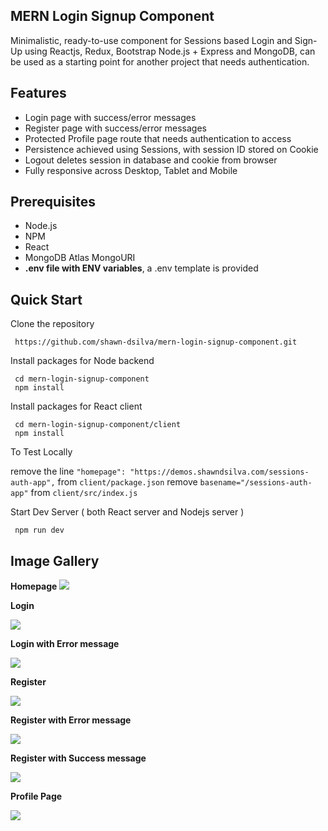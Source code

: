 ## MERN Login Signup Component

Minimalistic, ready-to-use component for Sessions based Login and Sign-Up using Reactjs, Redux, Bootstrap Node.js + Express and MongoDB, can be used as a starting point for another project that needs authentication.

## Features

- Login page with success/error messages
- Register page with success/error messages
- Protected Profile page route that needs authentication to access
- Persistence achieved using Sessions, with session ID stored on Cookie
- Logout deletes session in database and cookie from browser
- Fully responsive across Desktop, Tablet and Mobile


## Prerequisites

- Node.js
- NPM
- React
- MongoDB Atlas MongoURI
- **.env file with ENV variables**, a .env template is provided

## Quick Start

Clone the repository

```
 https://github.com/shawn-dsilva/mern-login-signup-component.git
```

Install packages for Node backend

```
 cd mern-login-signup-component
 npm install
```

Install packages for React client

```
 cd mern-login-signup-component/client
 npm install
```
To Test Locally

remove the line ```"homepage": "https://demos.shawndsilva.com/sessions-auth-app",```
from ```client/package.json```
remove ```basename="/sessions-auth-app"```
from ```client/src/index.js```


Start Dev Server ( both React server and Nodejs server )

```
 npm run dev
```

## Image Gallery

**Homepage**
<img src="https://i.imgur.com/mjdMhvd.png">

**Login**

<img src="https://i.imgur.com/FVRZcER.png">

**Login with Error message**

<img src="https://i.imgur.com/UQVkaZD.png">

**Register**

<img src="https://i.imgur.com/FDNERPS.png">

**Register with Error message**

<img src="https://i.imgur.com/uDj6axZ.png">

**Register with Success message**

<img src="https://i.imgur.com/82C8VQM.png">

**Profile Page**

<img src="https://i.imgur.com/JMi9yrH.png">
